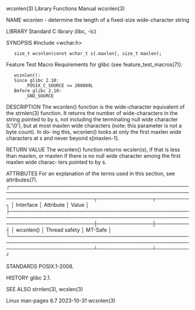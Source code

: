 wcsnlen(3)							   Library Functions Manual							    wcsnlen(3)

NAME
       wcsnlen - determine the length of a fixed-size wide-character string

LIBRARY
       Standard C library (libc, -lc)

SYNOPSIS
       #include <wchar.h>

       size_t wcsnlen(const wchar_t s[.maxlen], size_t maxlen);

   Feature Test Macro Requirements for glibc (see feature_test_macros(7)):

       wcsnlen():
	   Since glibc 2.10:
	       _POSIX_C_SOURCE >= 200809L
	   Before glibc 2.10:
	       _GNU_SOURCE

DESCRIPTION
       The  wcsnlen() function is the wide-character equivalent of the strnlen(3) function.  It returns the number of wide-characters in the string pointed to
       by s, not including the terminating null wide character (L'\0'), but at most maxlen wide characters (note: this parameter is not a byte count).	In do‐
       ing this, wcsnlen() looks at only the first maxlen wide characters at s and never beyond s[maxlen-1].

RETURN VALUE
       The wcsnlen() function returns wcslen(s), if that is less than maxlen, or maxlen if there is no null wide character among the first maxlen wide charac‐
       ters pointed to by s.

ATTRIBUTES
       For an explanation of the terms used in this section, see attributes(7).
       ┌───────────────────────────────────────────────────────────────────────────────────────────────────────────────────────────┬───────────────┬─────────┐
       │ Interface														   │ Attribute	   │ Value   │
       ├───────────────────────────────────────────────────────────────────────────────────────────────────────────────────────────┼───────────────┼─────────┤
       │ wcsnlen()														   │ Thread safety │ MT-Safe │
       └───────────────────────────────────────────────────────────────────────────────────────────────────────────────────────────┴───────────────┴─────────┘

STANDARDS
       POSIX.1-2008.

HISTORY
       glibc 2.1.

SEE ALSO
       strnlen(3), wcslen(3)

Linux man-pages 6.7							  2023-10-31								    wcsnlen(3)
